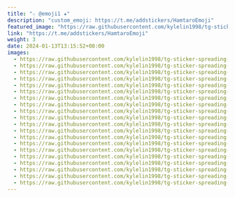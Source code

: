 ```yaml
---
title: "☆ @emoji1 ★"
description: "custom_emoji: https://t.me/addstickers/HamtaroEmoji"
featured_image: "https://raw.githubusercontent.com/kylelin1998/tg-sticker-spreading-worldwide-images/main/img/0c57f048-97b0-49da-9eea-6d6a462d6516.jpg"
link: "https://t.me/addstickers/HamtaroEmoji"
weight: 3
date: 2024-01-13T13:15:52+08:00
images:
  - https://raw.githubusercontent.com/kylelin1998/tg-sticker-spreading-worldwide-images/main/img/0c57f048-97b0-49da-9eea-6d6a462d6516.jpg
  - https://raw.githubusercontent.com/kylelin1998/tg-sticker-spreading-worldwide-images/main/img/7d05381d-4859-4c03-b071-cf912590afc4.jpg
  - https://raw.githubusercontent.com/kylelin1998/tg-sticker-spreading-worldwide-images/main/img/4550968c-bf47-48bb-929e-8c6c63d0dd6c.jpg
  - https://raw.githubusercontent.com/kylelin1998/tg-sticker-spreading-worldwide-images/main/img/25d2afa5-babe-40e1-bc42-f98a933504cb.jpg
  - https://raw.githubusercontent.com/kylelin1998/tg-sticker-spreading-worldwide-images/main/img/c1fde8c3-2a96-4527-ad28-0d9c2f38379c.jpg
  - https://raw.githubusercontent.com/kylelin1998/tg-sticker-spreading-worldwide-images/main/img/1d75a289-edb5-40a7-8e90-89c162d18a51.jpg
  - https://raw.githubusercontent.com/kylelin1998/tg-sticker-spreading-worldwide-images/main/img/2ea4823e-e953-436e-8a2c-d859a297d935.jpg
  - https://raw.githubusercontent.com/kylelin1998/tg-sticker-spreading-worldwide-images/main/img/0190a002-fcd1-4786-b45b-488f562b77ba.jpg
  - https://raw.githubusercontent.com/kylelin1998/tg-sticker-spreading-worldwide-images/main/img/7a5561fd-8db7-460b-a6bf-81f4a23c9836.jpg
  - https://raw.githubusercontent.com/kylelin1998/tg-sticker-spreading-worldwide-images/main/img/8056448d-8e43-44ce-9286-36b4339aa86c.jpg
  - https://raw.githubusercontent.com/kylelin1998/tg-sticker-spreading-worldwide-images/main/img/fe5e18ed-1110-46f6-83f2-40216b08ab6a.jpg
  - https://raw.githubusercontent.com/kylelin1998/tg-sticker-spreading-worldwide-images/main/img/654fb834-d0d5-4b8b-9e0a-4c37448c0d35.jpg
  - https://raw.githubusercontent.com/kylelin1998/tg-sticker-spreading-worldwide-images/main/img/230cfe25-8a8d-4fdc-b0e6-dd1c73a1fddf.jpg
  - https://raw.githubusercontent.com/kylelin1998/tg-sticker-spreading-worldwide-images/main/img/27964e4d-9272-49fe-93f9-1066cbadd095.jpg
  - https://raw.githubusercontent.com/kylelin1998/tg-sticker-spreading-worldwide-images/main/img/43579522-348e-4167-9e7a-3e51d8d728cf.jpg
  - https://raw.githubusercontent.com/kylelin1998/tg-sticker-spreading-worldwide-images/main/img/5520a715-b630-4fa1-b966-b476eafae088.jpg
  - https://raw.githubusercontent.com/kylelin1998/tg-sticker-spreading-worldwide-images/main/img/3086900c-24bb-438e-a9c7-5f62247d91f0.jpg
  - https://raw.githubusercontent.com/kylelin1998/tg-sticker-spreading-worldwide-images/main/img/e3461344-e95a-48a7-bead-3a0d39d3344d.jpg
  - https://raw.githubusercontent.com/kylelin1998/tg-sticker-spreading-worldwide-images/main/img/43ca5907-3829-4307-952e-f839747c4d1f.jpg
  - https://raw.githubusercontent.com/kylelin1998/tg-sticker-spreading-worldwide-images/main/img/a0b05c4c-ac55-4e96-90a0-8b9dfb79f239.jpg
---
```

